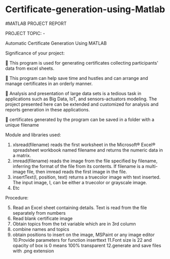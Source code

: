 # Certificate-generation-using-Matlab


#MATLAB PROJECT REPORT

PROJECT TOPIC: -

Automatic Certificate Generation Using MATLAB

Significance of your project:

 This program is used for generating certificates collecting participants' data from excel
sheets.

 This program can help save time and hustles and can arrange and manage certificates in
an orderly manner.

 Analysis and presentation of large data sets is a tedious task in applications such as Big
Data, IoT, and sensors-actuators modeling. The project presented here can be extended
and customized for analysis and reports generation in these applications.

 certificates generated by the program can be saved in a folder with a unique filename

Module and libraries used:

1. xlsread(filename) reads the first worksheet in the Microsoft® Excel® spreadsheet
workbook named filename and returns the numeric data in a matrix.
2. imread(filename) reads the image from the file specified by filename, inferring the
format of the file from its contents. If filename is a multi-image file, then imread reads
the first image in the file.
3. insertText(I, position, text) returns a truecolor image with text inserted. The input
image, I, can be either a truecolor or grayscale image.
4. Etc

Procedure:

5. Read an Excel sheet containing details. Text is read from the file separately from
numbers
6. Read blank certificate image
7. Obtain topics from the txt variable which are in 3rd column
8. combine names and topics
9. obtain positions to insert on the image, MSPaint or any image editor
10.Provide parameters for function inserttext
11.Font size is 22 and opacity of box is 0 means 100% transparent
12.generate and save files with .png extension
